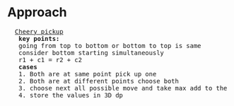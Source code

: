 # Approach
<pre>
  <a href="https://github.com/teja963/Advanced-DSA-and-CS-Theory/blob/master/Dynamic_programming/Grid/cheery_pickup.cpp">Cheery pickup</a>
   <b>key points:</b>
   going from top to bottom or bottom to top is same
   consider bottom starting simultaneously
   r1 + c1 = r2 + c2 
   <b>cases</b>
   1. Both are at same point pick up one
   2. Both are at different points choose both
   3. choose next all possible move and take max add to the previous picup
   4. store the values in 3D dp
</pre>
